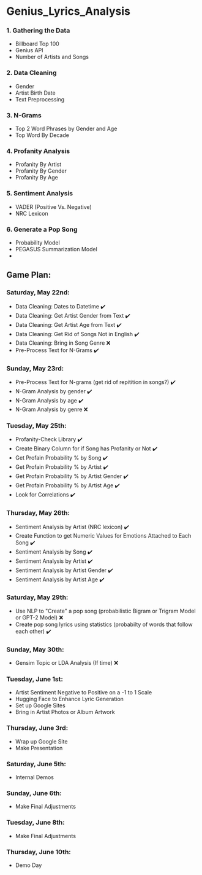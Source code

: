 # Genius_Lyrics_Analysis

### 1. Gathering the Data
- Billboard Top 100
- Genius API
- Number of Artists and Songs

### 2. Data Cleaning
- Gender
- Artist Birth Date
- Text Preprocessing

### 3. N-Grams
- Top 2 Word Phrases by Gender and Age
- Top Word By Decade

### 4. Profanity Analysis
- Profanity By Artist
- Profanity By Gender
- Profanity By Age

### 5. Sentiment Analysis
- VADER (Positive Vs. Negative)
- NRC Lexicon

### 6. Generate a Pop Song
- Probability Model
- PEGASUS Summarization Model
-
























## Game Plan:
### Saturday, May 22nd:
  - Data Cleaning: Dates to Datetime :heavy_check_mark:
  - Data Cleaning: Get Artist Gender from Text :heavy_check_mark:
  - Data Cleaning: Get Artist Age from Text :heavy_check_mark:
  - Data Cleaning: Get Rid of Songs Not in English :heavy_check_mark:
  - Data Cleaning: Bring in Song Genre ❌
  - Pre-Process Text for N-Grams :heavy_check_mark:
 
### Sunday, May 23rd:
  - Pre-Process Text for N-grams (get rid of repitition in songs?) :heavy_check_mark:
  - N-Gram Analysis by gender :heavy_check_mark: 
  - N-Gram Analysis by age :heavy_check_mark: 
  - N-Gram Analysis by genre ❌
  
### Tuesday, May 25th:
  - Profanity-Check Library :heavy_check_mark:
  - Create Binary Column for if Song has Profanity or Not :heavy_check_mark:
  - Get Profain Probability % by Song :heavy_check_mark:
  - Get Profain Probability % by Artist :heavy_check_mark:
  - Get Profain Probability % by Artist Gender :heavy_check_mark:
  - Get Profain Probability % by Artist Age :heavy_check_mark:
  - Look for Correlations :heavy_check_mark:
  
### Thursday, May 26th:
  - Sentiment Analysis by Artist (NRC lexicon) :heavy_check_mark:
  - Create Function to get Numeric Values for Emotions Attached to Each Song :heavy_check_mark:
  - Sentiment Analysis by Song :heavy_check_mark:
  - Sentiment Analysis by Artist :heavy_check_mark:
  - Sentiment Analysis by Artist Gender :heavy_check_mark:
  - Sentiment Analysis by Artist Age :heavy_check_mark:

### Saturday, May 29th:
  - Use NLP to "Create" a pop song (probabilistic Bigram or Trigram Model or GPT-2 Model) ❌
  - Create pop song lyrics using statistics (probabilty of words that follow each other) :heavy_check_mark:
 
### Sunday, May 30th:
  - Gensim Topic or LDA Analysis (If time) ❌
  
### Tuesday, June 1st:
  - Artist Sentiment Negative to Positive on a -1 to 1 Scale
  - Hugging Face to Enhance Lyric Generation 
  - Set up Google Sites
  - Bring in Artist Photos or Album Artwork
  
### Thursday, June 3rd:
  - Wrap up Google Site 
  - Make Presentation
  
### Saturday, June 5th: 
  - Internal Demos
  
### Sunday, June 6th: 
  - Make Final Adjustments
  
### Tuesday, June 8th: 
  - Make Final Adjustments
  
### Thursday, June 10th: 
  - Demo Day
